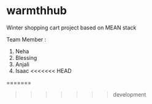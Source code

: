 # warmthhub
Winter shopping cart project based on MEAN stack

Team Member : 
1. Neha
2. Blessing
3. Anjali
4. Isaac
<<<<<<< HEAD

=======
>>>>>>> development
